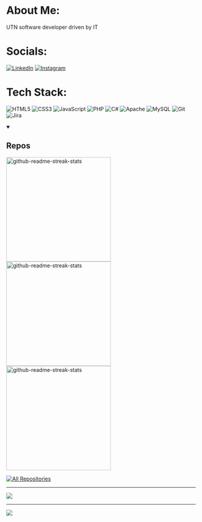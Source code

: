 #  About Me:
UTN software developer driven by IT

#  Socials:
[![LinkedIn](https://img.shields.io/badge/LinkedIn-%230077B5.svg?logo=linkedin&logoColor=white)](https://www.linkedin.com/in/matias-lascurain/) [![Instagram](https://img.shields.io/badge/Instagram-%23E4405F.svg?logo=Instagram&logoColor=white)](https://instagram.com/lascurain.matias)

#  Tech Stack:
![HTML5](https://img.shields.io/badge/html5-%23E34F26.svg?style=for-the-badge&logo=html5&logoColor=white) ![CSS3](https://img.shields.io/badge/css3-%231572B6.svg?style=for-the-badge&logo=css3&logoColor=white) ![JavaScript](https://img.shields.io/badge/javascript-%23323330.svg?style=for-the-badge&logo=javascript&logoColor=%23F7DF1E) ![PHP](https://img.shields.io/badge/php-%23777BB4.svg?style=for-the-badge&logo=php&logoColor=white) ![C#](https://img.shields.io/badge/c%23-%23239120.svg?style=for-the-badge&logo=csharp&logoColor=white) ![Apache](https://img.shields.io/badge/apache-%23D42029.svg?style=for-the-badge&logo=apache&logoColor=white) ![MySQL](https://img.shields.io/badge/mysql-4479A1.svg?style=for-the-badge&logo=mysql&logoColor=white) ![Git](https://img.shields.io/badge/git-%23F05033.svg?style=for-the-badge&logo=git&logoColor=white) ![Jira](https://img.shields.io/badge/jira-%230A0FFF.svg?style=for-the-badge&logo=jira&logoColor=white)

<details open> 
  <summary><h2> Repos</h2></summary>

  <p>
    <a href="https://github.com/mLascurain/Kimetsu-Web"><img width="278" src="https://denvercoder1-github-readme-stats.vercel.app/api/pin/?username=mLascurain&repo=Kimetsu-Web&theme=dark&bg_color=151515&title_color=FFFFFF&hide_border=true&icon_color=F8D866&show_icons=false" alt="github-readme-streak-stats"></a>
    <a href="https://github.com/mLascurain/KiwBoard"><img width="278" src="https://denvercoder1-github-readme-stats.vercel.app/api/pin/?username=mLascurain&repo=KiwBoard&theme=dark&bg_color=151515&title_color=FFFFFF&hide_border=true&icon_color=F8D866&show_icons=false" alt="github-readme-streak-stats"></a>      
    <a href="https://github.com/mLascurain/randomColorGenerator"><img width="278" src="https://denvercoder1-github-readme-stats.vercel.app/api/pin/?username=mLascurain&repo=randomColorGenerator&theme=dark&bg_color=151515&title_color=FFFFFF&hide_border=true&icon_color=F8D866&show_icons=false" alt="github-readme-streak-stats"></a>
  </p>

<a href="https://github.com/mLascurain?tab=repositories&sort=stargazers"><img alt="All Repositories" title="All Repositories" src="https://custom-icon-badges.demolab.com/badge/-Click%20Here%20For%20All%20My%20Repos-161B22?style=for-the-badge&logoColor=white&logo=repo"/></a>

</details>

---
![](https://github-readme-stats.vercel.app/api/top-langs/?username=mLascurain&theme=dark&hide_border=true&include_all_commits=true&count_private=false&layout=compact)

---
[![](https://visitcount.itsvg.in/api?id=mLascurain&icon=3&color=12)](https://visitcount.itsvg.in)


